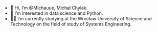 - 👋 Hi, I’m @Michauue, Michał Chylak.
- 👀 I’m interested in data science and Python.
- 👨‍🎓 I’m currently studying at the Wrocław University of Science and Technology on the field of study of Systems Engineering.


<!---
Michauue/Michauue is a ✨ special ✨ repository because its `README.md` (this file) appears on your GitHub profile.
You can click the Preview link to take a look at your changes.
--->
